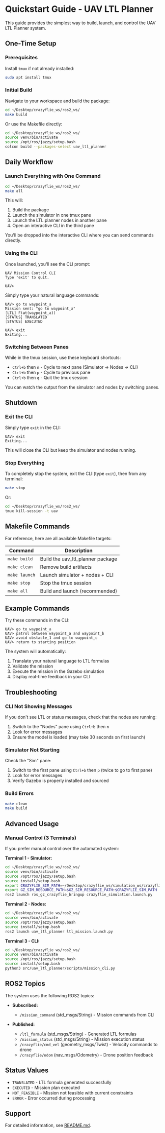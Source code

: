 # Quickstart Guide - UAV LTL Planner

This guide provides the simplest way to build, launch, and control the UAV LTL Planner system.

## One-Time Setup

### Prerequisites

Install `tmux` if not already installed:

```bash
sudo apt install tmux
```

### Initial Build

Navigate to your workspace and build the package:

```bash
cd ~/Desktop/crazyflie_ws/ros2_ws/
make build
```

Or use the Makefile directly:

```bash
cd ~/Desktop/crazyflie_ws/ros2_ws/
source venv/bin/activate
source /opt/ros/jazzy/setup.bash
colcon build --packages-select uav_ltl_planner
```

## Daily Workflow

### Launch Everything with One Command

```bash
cd ~/Desktop/crazyflie_ws/ros2_ws/
make all
```

This will:
1. Build the package
2. Launch the simulator in one tmux pane
3. Launch the LTL planner nodes in another pane
4. Open an interactive CLI in the third pane

You'll be dropped into the interactive CLI where you can send commands directly.

### Using the CLI

Once launched, you'll see the CLI prompt:

```
UAV Mission Control CLI
Type 'exit' to quit.

UAV>
```

Simply type your natural language commands:

```
UAV> go to waypoint_a
Mission sent: "go to waypoint_a"
[LTL] F(at(waypoint_a))
[STATUS] TRANSLATED
[STATUS] EXECUTED

UAV> exit
Exiting...
```

### Switching Between Panes

While in the tmux session, use these keyboard shortcuts:

- `Ctrl+b` then `n` - Cycle to next pane (Simulator -> Nodes -> CLI)
- `Ctrl+b` then `p` - Cycle to previous pane
- `Ctrl+b` then `q` - Quit the tmux session

You can watch the output from the simulator and nodes by switching panes.

## Shutdown

### Exit the CLI

Simply type `exit` in the CLI:

```
UAV> exit
Exiting...
```

This will close the CLI but keep the simulator and nodes running.

### Stop Everything

To completely stop the system, exit the CLI (type `exit`), then from any terminal:

```bash
make stop
```

Or:

```bash
cd ~/Desktop/crazyflie_ws/ros2_ws/
tmux kill-session -t uav
```

## Makefile Commands

For reference, here are all available Makefile targets:

| Command | Description |
|---------|-------------|
| `make build` | Build the uav_ltl_planner package |
| `make clean` | Remove build artifacts |
| `make launch` | Launch simulator + nodes + CLI |
| `make stop` | Stop the tmux session |
| `make all` | Build and launch (recommended) |

## Example Commands

Try these commands in the CLI:

```
UAV> go to waypoint_a
UAV> patrol between waypoint_a and waypoint_b
UAV> avoid obstacle_1 and go to waypoint_c
UAV> return to starting position
```

The system will automatically:
1. Translate your natural language to LTL formulas
2. Validate the mission
3. Execute the mission in the Gazebo simulation
4. Display real-time feedback in your CLI

## Troubleshooting

### CLI Not Showing Messages

If you don't see LTL or status messages, check that the nodes are running:

1. Switch to the "Nodes" pane using `Ctrl+b` then `n`
2. Look for error messages
3. Ensure the model is loaded (may take 30 seconds on first launch)

### Simulator Not Starting

Check the "Sim" pane:
1. Switch to the first pane using `Ctrl+b` then `p` (twice to go to first pane)
2. Look for error messages
3. Verify Gazebo is properly installed and sourced

### Build Errors

```bash
make clean
make build
```

## Advanced Usage

### Manual Control (3 Terminals)

If you prefer manual control over the automated system:

**Terminal 1 - Simulator:**
```bash
cd ~/Desktop/crazyflie_ws/ros2_ws/
source venv/bin/activate
source /opt/ros/jazzy/setup.bash
source install/setup.bash
export CRAZYFLIE_SIM_PATH=~/Desktop/crazyflie_ws/simulation_ws/crazyflie-simulation/simulator_files/gazebo
export GZ_SIM_RESOURCE_PATH=$GZ_SIM_RESOURCE_PATH:$CRAZYFLIE_SIM_PATH
ros2 launch ros_gz_crazyflie_bringup crazyflie_simulation.launch.py
```

**Terminal 2 - Nodes:**
```bash
cd ~/Desktop/crazyflie_ws/ros2_ws/
source venv/bin/activate
source /opt/ros/jazzy/setup.bash
source install/setup.bash
ros2 launch uav_ltl_planner ltl_mission.launch.py
```

**Terminal 3 - CLI:**
```bash
cd ~/Desktop/crazyflie_ws/ros2_ws/
source venv/bin/activate
source /opt/ros/jazzy/setup.bash
source install/setup.bash
python3 src/uav_ltl_planner/scripts/mission_cli.py
```

## ROS2 Topics

The system uses the following ROS2 topics:

- **Subscribed:**
  - `/mission_command` (std_msgs/String) - Mission commands from CLI

- **Published:**
  - `/ltl_formula` (std_msgs/String) - Generated LTL formulas
  - `/mission_status` (std_msgs/String) - Mission execution status
  - `/crazyflie/cmd_vel` (geometry_msgs/Twist) - Velocity commands to drone
  - `/crazyflie/odom` (nav_msgs/Odometry) - Drone position feedback

## Status Values

- `TRANSLATED` - LTL formula generated successfully
- `EXECUTED` - Mission plan executed
- `NOT_FEASIBLE` - Mission not feasible with current constraints  
- `ERROR` - Error occurred during processing

## Support

For detailed information, see [README.md](README.md).


